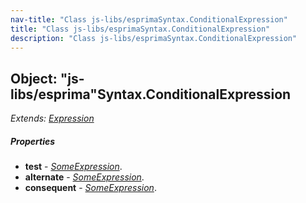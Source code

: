 ```yaml
---
nav-title: "Class js-libs/esprimaSyntax.ConditionalExpression"
title: "Class js-libs/esprimaSyntax.ConditionalExpression"
description: "Class js-libs/esprimaSyntax.ConditionalExpression"
---
```

## Object: "js-libs/esprima"Syntax.ConditionalExpression  
_Extends:_ [_Expression_](../../../js-libs/esprima/Syntax/Expression.md)

##### Properties
 - **test** - [_SomeExpression_](../../../js-libs/esprima/Syntax/SomeExpression.md).
 - **alternate** - [_SomeExpression_](../../../js-libs/esprima/Syntax/SomeExpression.md).
 - **consequent** - [_SomeExpression_](../../../js-libs/esprima/Syntax/SomeExpression.md).